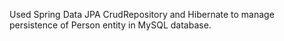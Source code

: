 Used Spring Data JPA CrudRepository and Hibernate to manage persistence of Person entity in MySQL database.
